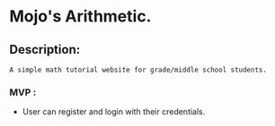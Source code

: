 # Mojo's Arithmetic.
## Description: 
    A simple math tutorial website for grade/middle school students.
### MVP :
* User can register and login with their credentials.
